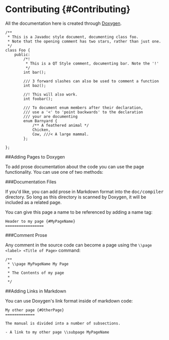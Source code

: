 <!--
Copyright (c) 2016, 2017 IBM Corp. and others

This program and the accompanying materials are made available under
the terms of the Eclipse Public License 2.0 which accompanies this
distribution and is available at https://www.eclipse.org/legal/epl-2.0/
or the Apache License, Version 2.0 which accompanies this distribution and
is available at https://www.apache.org/licenses/LICENSE-2.0.

This Source Code may also be made available under the following
Secondary Licenses when the conditions for such availability set
forth in the Eclipse Public License, v. 2.0 are satisfied: GNU
General Public License, version 2 with the GNU Classpath 
Exception [1] and GNU General Public License, version 2 with the
OpenJDK Assembly Exception [2].

[1] https://www.gnu.org/software/classpath/license.html
[2] http://openjdk.java.net/legal/assembly-exception.html

SPDX-License-Identifier: EPL-2.0 OR Apache-2.0
-->

Contributing {#Contributing}
============ 

All the documentation here is created through [Doxygen][dox]. 

    /**
     * This is a Javadoc style document, documenting class foo.
     * Note that the opening comment has two stars, rather than just one.
     */
    class Foo { 
        public:
            /*!
             * This is a QT Style comment, documenting bar. Note the '!'
             */
            int bar();
    
            /// 3 forward slashes can also be used to comment a function
            int baz(); 
    
            //! This will also work. 
            int foobar();
    
            /// To document enum members after their declaration,
            /// use a '<' to 'point backwards' to the declaration
            /// your are documenting
            enum Barnyard { 
                /** A feathered animal */
                Chicken, 
                Cow, ///< A large mammal. 
            };            
    
    };

##Adding Pages to Doxygen

To add prose documentation about the code you can use the page functionality. You can use one of two methods: 

###Documentation Files 
 
If you'd like, you can add prose in Markdown format into the <tt>doc/compiler</tt> directory. So long as this directory is scanned by Doxygen, it will be included as a related page. 

You can give this page a name to be referenced by adding a name tag:

    Header to my page {#MyPageName}
    ================= 

###Comment Prose

Any comment in the source code can become a page using the `\\page <label> <Title of Page>` command:

    /**
     * \\page MyPageName My Page 
     *
     * The Contents of my page
     *
     */

##Adding Links in Markdown

You can use Doxygen's link format inside of markdown code: 

    My other page {#OtherPage}
    =============
    
    The manual is divided into a number of subsections.
    
    - A link to my other page \\subpage MyPageName

[dox]: http://www.stack.nl/~dimitri/doxygen/
